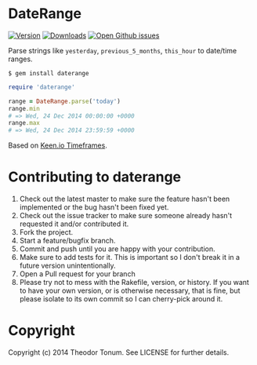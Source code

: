 # DateRange

[![Version](http://img.shields.io/gem/v/daterange.svg?style=flat-square)](https://rubygems.org/gems/daterange)
[![Downloads](http://img.shields.io/gem/dt/daterange.svg?style=flat-square)](https://rubygems.org/gems/daterange)
[![Open Github issues](http://img.shields.io/github/issues/theodorton/daterange.svg?style=flat-square)](https://github.com/theodorton/daterange/issues)

Parse strings like `yesterday`, `previous_5_months`, `this_hour` to date/time ranges.

```shell
$ gem install daterange
```

```ruby
require 'daterange'

range = DateRange.parse('today')
range.min
# => Wed, 24 Dec 2014 00:00:00 +0000
range.max
# => Wed, 24 Dec 2014 23:59:59 +0000
```

Based on [Keen.io Timeframes](https://keen.io/docs/data-analysis/timeframe/).

# Contributing to daterange

1. Check out the latest master to make sure the feature hasn't been implemented or the bug hasn't been fixed yet.
2. Check out the issue tracker to make sure someone already hasn't requested it and/or contributed it.
3. Fork the project.
4. Start a feature/bugfix branch.
5. Commit and push until you are happy with your contribution.
6. Make sure to add tests for it. This is important so I don't break it in a future version unintentionally.
7. Open a Pull request for your branch
8. Please try not to mess with the Rakefile, version, or history. If you want to have your own version, or is otherwise necessary, that is fine, but please isolate to its own commit so I can cherry-pick around it.

# Copyright

Copyright (c) 2014 Theodor Tonum. See LICENSE for
further details.
